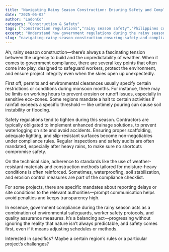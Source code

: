 ```yaml
---
title: "Navigating Rainy Season Construction: Ensuring Safety and Compliance in the Philippines"
date: "2025-06-02"
author: "LadonCo"
category: "Construction & Safety"
tags: ["construction regulations","rainy season safety","Philippines construction","environmental compliance","worker safety"]
excerpt: "Understand how government regulations during the rainy season protect workers, the environment, and project quality. Learn key compliance measures tailored for Filipino construction sites amid unpredictable weather."
slug: "navigating-rainy-season-construction-ensuring-safety-and-compliance-in-the-philippines"
---
```


Ah, rainy season construction—there’s always a fascinating tension between the urgency to build and the unpredictability of weather. When it comes to government compliance, there are several key points that often come into play, designed to safeguard workers, protect the environment, and ensure project integrity even when the skies open up unexpectedly.

First off, permits and environmental clearances usually specify certain restrictions or conditions during monsoon months. For instance, there may be limits on working hours to prevent erosion or runoff issues, especially in sensitive eco-zones. Some regions mandate a halt to certain activities if rainfall exceeds a specific threshold — like untimely pouring can cause soil instability or flooding.

Safety regulations tend to tighten during this season. Contractors are typically obligated to implement enhanced drainage solutions, to prevent waterlogging on site and avoid accidents. Ensuring proper scaffolding, adequate lighting, and slip-resistant surfaces become non-negotiables under compliance rules. Regular inspections and safety audits are often mandated, especially after heavy rains, to make sure no shortcuts compromise safety.

On the technical side, adherence to standards like the use of weather-resistant materials and construction methods tailored for moisture-heavy conditions is often reinforced. Sometimes, waterproofing, soil stabilization, and erosion control measures are part of the compliance checklist.

For some projects, there are specific mandates about reporting delays or site conditions to the relevant authorities—prompt communication helps avoid penalties and keeps transparency high.

In essence, government compliance during the rainy season acts as a combination of environmental safeguards, worker safety protocols, and quality assurance measures. It’s a balancing act—progressing without ignoring the reality that nature isn’t always predictable, and safety comes first, even if it means adjusting schedules or methods.

Interested in specifics? Maybe a certain region’s rules or a particular project’s challenges?